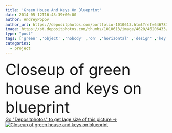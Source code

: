 ```yaml
---
title: 'Green House And Keys On Blueprint'
date: 2014-05-12T16:43:39+00:00
author: AndreyPopov
author_url: https://depositphotos.com/portfolio-1010613.html?ref=64678756
image: https://st.depositphotos.com/thumbs/1010613/image/4620/46206433/api_thumb_450.jpg?forcejpeg=true
type: "post"
tags: ['green' ,'object' ,'nobody' ,'on' ,'horizontal' ,'design' ,'key' ,'closeup' ,'business' ,'buying' ,'model' ,'success' ,'energy' ,'protection' ,'care' ,'creativity' ,'creative' ,'concept' ,'building' ,'construction' ,'estate' ,'house' ,'real' ,'home' ,'measure' ,'still' ,'drawing' ,'indoors' ,'conservation' ,'eco' ,'environmental' ,'project' ,'property' ,'equipments' ,'sketch' ,'alternative' ,'outline' ,'friendly' ,'engineering' ,'plan' ,'architect' ,'housing' ,'of' ,'paperwork' ,'blueprint' ,'diagram' ,'keys' ,'plans' ,'and' ,'keyring' ]
categories: 
  - project
---
```

<div aling="center">
            <font size="60"> Closeup of green house and keys on blueprint</font>   
</div>
<div>
    <a href='https://st.depositphotos.com/thumbs/1010613/image/4620/46206433/api_thumb_450.jpg?forcejpeg=true?ref=64678756' target=_blank > Go "Depositphotos" to get lage size of this picture ->
        <img href='https://st.depositphotos.com/thumbs/1010613/image/4620/46206433/api_thumb_450.jpg?forcejpeg=true?ref=64678756' src='https://st.depositphotos.com/1010613/4620/i/950/depositphotos_46206433-stock-photo-green-house-and-keys-on.jpg?forcejpeg=true' alt='Closeup of green house and keys on blueprint' >
    </a>
</div>
